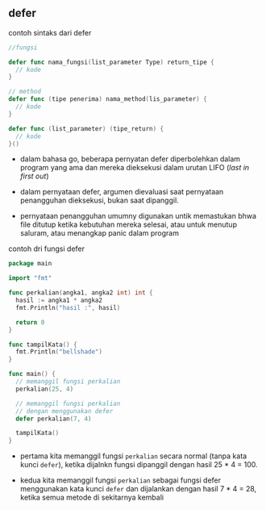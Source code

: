 ## defer

contoh sintaks dari defer

```go
//fungsi

defer func nama_fungsi(list_parameter Type) return_tipe {
  // kode
}

// method
defer func (tipe penerima) nama_method(lis_parameter) {
  // kode
}

defer func (list_parameter) (tipe_return) {
  // kode
}()
```

- dalam bahasa go, beberapa pernyatan defer diperbolehkan dalam program yang ama dan mereka dieksekusi dalam urutan LIFO (_last in first out_)

- dalam pernyataan defer, argumen dievaluasi saat pernyataan penangguhan dieksekusi, bukan saat dipanggil.

- pernyataan penangguhan umumny digunakan untik memastukan bhwa file ditutup ketika kebutuhan mereka selesai, atau untuk menutup saluram, atau menangkap panic dalam program

contoh dri fungsi defer

```go
package main

import "fmt"

func perkalian(angka1, angka2 int) int {
  hasil := angka1 * angka2
  fmt.Println("hasil :", hasil)

  return 0
}

func tampilKata() {
  fmt.Println("bellshade")
}

func main() {
  // memanggil fungsi perkalian
  perkalian(25, 4)

  // memanggil fungsi perkalian
  // dengan menggunakan defer
  defer perkalian(7, 4)

  tampilKata()
}
```

- pertama kita memanggil fungsi `perkalian` secara normal (tanpa kata kunci `defer`), ketika dijalnkn fungsi dipanggil dengan hasil 25 * 4 = 100.

- kedua kita memanggil fungsi `perkalian` sebagai fungsi defer menggunakan kata kunci `defer` dan dijalankan dengan hasil 7 * 4 = 28, ketika semua metode di sekitarnya kembali
